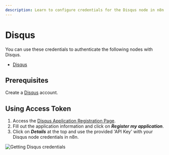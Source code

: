 ```yaml
---
description: Learn to configure credentials for the Disqus node in n8n
---
```


# Disqus

You can use these credentials to authenticate the following nodes with Disqus.
- [Disqus](../../nodes-library/nodes/Disqus/README.md)

## Prerequisites

Create a [Disqus](https://www.disqus.com/) account.

## Using Access Token

1. Access the [Disqus Application Registration Page](https://disqus.com/api/applications/register/).
2. Fill out the application information and click on ***Register my application***.
3. Click on ***Details*** at the top and use the provided 'API Key' with your Disqus node credentials in n8n.

![Getting Disqus credentials](./using-access-token.gif)
